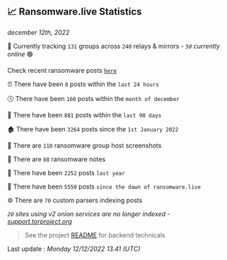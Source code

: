 
## 📈 Ransomware.live Statistics
_december 12th, 2022_

🔎 Currently tracking `131` groups across `240` relays & mirrors - _`50` currently online_ 🟢

Check recent ransomware posts [`here`](recentposts.md)


⏰ There have been `8` posts within the `last 24 hours`

🕓 There have been `160` posts within the `month of december`

📅 There have been `881` posts within the `last 90 days`

🏚 There have been `3264` posts since the `1st January 2022`

📸 There are `110` ransomware group host screenshots

📝 There are `88` ransomware notes

🚀 There have been `2252` posts `last year`

🐣 There have been `5550` posts `since the dawn of ransomware.live`

⚙️ There are `70` custom parsers indexing posts

_`20` sites using v2 onion services are no longer indexed - [support.torproject.org](https://support.torproject.org/onionservices/v2-deprecation/)_

> See the project [README](https://github.com/jmousqueton/ransomwatch#readme) for backend technicals



Last update : _Monday 12/12/2022 13.41 (UTC)_

